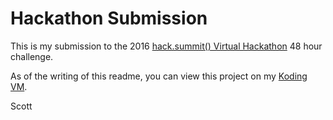 # Hackathon Submission

This is my submission to the 2016 [hack.summit() Virtual Hackathon](https://www.koding.com/Hackathon) 48 hour challenge.

As of the writing of this readme, you can view this project on my [Koding VM](http://161.202.225.77/).

Scott